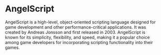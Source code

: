 # AngelScript
AngelScript is a high-level, object-oriented scripting language designed for game development and other performance-critical applications. It was created by Andreas Jonsson and first released in 2003. AngelScript is known for its simplicity, flexibility, and speed, making it a popular choice among game developers for incorporating scripting functionality into their games.
